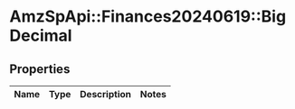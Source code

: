 # AmzSpApi::Finances20240619::BigDecimal

## Properties
Name | Type | Description | Notes
------------ | ------------- | ------------- | -------------

